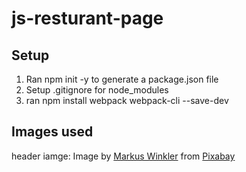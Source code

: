 # js-resturant-page
 
## Setup
1. Ran npm init -y to generate a package.json file
2. Setup .gitignore for node_modules
3. ran npm install webpack webpack-cli --save-dev

## Images used

header iamge: Image by <a href="https://pixabay.com/users/viarami-13458823/?utm_source=link-attribution&utm_medium=referral&utm_campaign=image&utm_content=5222443">Markus Winkler</a> from <a href="https://pixabay.com//?utm_source=link-attribution&utm_medium=referral&utm_campaign=image&utm_content=5222443">Pixabay</a>